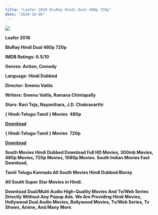 ```yaml
---
title: "Loafer 2018 BluRay Hindi Dual 480p 720p"
date: "2020-10-06"
---
```


[**![](https://1.bp.blogspot.com/-OPqLnAIOjt8/X29dsMnnJcI/AAAAAAAAAP0/0X4RKq6yF20eq_0FXekx46Nk0UxXxjmZgCLcBGAsYHQ/s16000/images{2deb609f52c527dc8b4fbab26c6d0bae2964b23de7178cabf97238dc1868ff55}252870{2deb609f52c527dc8b4fbab26c6d0bae2964b23de7178cabf97238dc1868ff55}2529-{2deb609f52c527dc8b4fbab26c6d0bae2964b23de7178cabf97238dc1868ff55}2B1.webp)**](https://1.bp.blogspot.com/-OPqLnAIOjt8/X29dsMnnJcI/AAAAAAAAAP0/0X4RKq6yF20eq_0FXekx46Nk0UxXxjmZgCLcBGAsYHQ/s714/images{2deb609f52c527dc8b4fbab26c6d0bae2964b23de7178cabf97238dc1868ff55}252870{2deb609f52c527dc8b4fbab26c6d0bae2964b23de7178cabf97238dc1868ff55}2529-{2deb609f52c527dc8b4fbab26c6d0bae2964b23de7178cabf97238dc1868ff55}2B1.webp)

 **Loafer 2018**

**BluRay Hindi Dual 480p 720p** 

**IMDB Ratings: 6.5/10**

**Genres: Action, Comedy**

**Language: Hindi Dubbed**

**Director: Sreenu Vaitla**

**Writers: Sreenu Vaitla, Ramana Chintapally**

**Stars: Ravi Teja, Nayanthara, J.D. Chakravarthi**

**{ Hindi-Telugu-Tamil } Movies  480p**

[**Download**](https://earningkarlo.blogspot.com/2020/06/blogger-main-movie-downloading-site.html#?o=6e651d2a19a1cedc961594f4640bfe278ad7f1d4965b86ecb1564361f43c8520d09d05c1400dd155628982ce313006e9cf2c9a494137ac46946cd1f1e86e13a7ea9b50aabfaf1fa88cb9ced79c027d8e4a8d8dc463728f414af45dfd40966555c4040d23cce49a3933f89b282e53a1680c00514d3e115fd2256c000dd6d3e91763388cee692026b2)

**{ Hindi-Telugu-Tamil } Movies  720p**

[**Download**](https://earningkarlo.blogspot.com/2020/09/join-now.html#?o=1bbf6454bee019e429e49b86f3d7299cb26eef48951309262a33d4118af31bdbbf0d2b3eeef345abd7a5a1e85bc20daa2da9d04cf9c50ff386c4cc107d8b86285a5f1a044bca2088dec38537381807fb0e2a6e3726cfeb302c5220d34692eb255935081adbc59df2a1fea381ae37e39daa5cf868d8866f4e435755683c5ce77ef6d0bce7bd13df8f)

 **South Movies Hindi Dubbed Download Full HD Movies, 300mb Movies, 480p Movies, 720p Movies, 1080p Movies. South Indian Movies Fast Download,**

**Tamil Telugu Kannada All South Movies Hindi Dubbed Bluray**

**All South Super Star Movies in Hindi.**

**Download Dual/Multi Audio High-Quality Movies And Tv/Web Series Directly Without Any Popup Ads. We Are Providing Hindi Movies, Hollywood Dual Audio Movies, Bollywood Movies, Tv/Web Series, Tv Shows, Anime, And Many More.**
